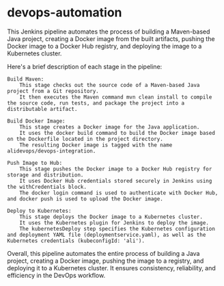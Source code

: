 # devops-automation
This Jenkins pipeline automates the process of building a Maven-based Java project, creating a Docker image from the built artifacts, pushing the Docker image to a Docker Hub registry, and deploying the image to a Kubernetes cluster.

Here's a brief description of each stage in the pipeline:

    Build Maven:
        This stage checks out the source code of a Maven-based Java project from a Git repository.
        It then executes the Maven command mvn clean install to compile the source code, run tests, and package the project into a distributable artifact.

    Build Docker Image:
        This stage creates a Docker image for the Java application.
        It uses the docker build command to build the Docker image based on the Dockerfile located in the project directory.
        The resulting Docker image is tagged with the name alidevops/devops-integration.

    Push Image to Hub:
        This stage pushes the Docker image to a Docker Hub registry for storage and distribution.
        It uses Docker Hub credentials stored securely in Jenkins using the withCredentials block.
        The docker login command is used to authenticate with Docker Hub, and docker push is used to upload the Docker image.

    Deploy to Kubernetes:
        This stage deploys the Docker image to a Kubernetes cluster.
        It uses the Kubernetes plugin for Jenkins to deploy the image.
        The kubernetesDeploy step specifies the Kubernetes configuration and deployment YAML file (deploymentservice.yaml), as well as the Kubernetes credentials (kubeconfigId: 'ali').

Overall, this pipeline automates the entire process of building a Java project, creating a Docker image, pushing the image to a registry, and deploying it to a Kubernetes cluster. It ensures consistency, reliability, and efficiency in the DevOps workflow.